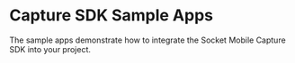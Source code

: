 # Capture SDK Sample Apps

The sample apps demonstrate how to integrate the Socket Mobile Capture SDK into your project.

